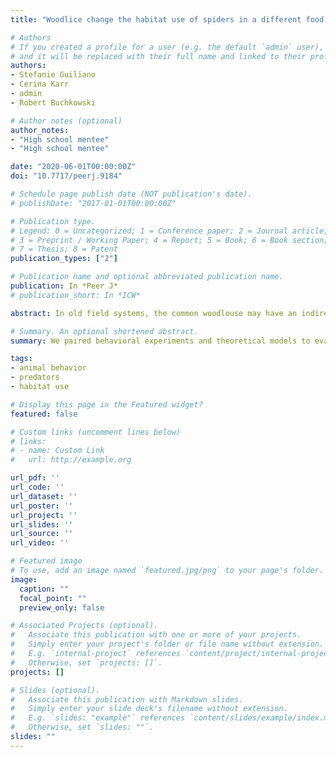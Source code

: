 ```yaml
---
title: "Woodlice change the habitat use of spiders in a different food chain"

# Authors
# If you created a profile for a user (e.g. the default `admin` user), write the username (folder name) here 
# and it will be replaced with their full name and linked to their profile.
authors:
- Stefanie Guiliano
- Cerina Karr
- admin
- Robert Buchkowski

# Author notes (optional)
author_notes:
- "High school mentee"
- "High school mentee"

date: "2020-06-01T00:00:00Z"
doi: "10.7717/peerj.9184"

# Schedule page publish date (NOT publication's date).
# publishDate: "2017-01-01T00:00:00Z"

# Publication type.
# Legend: 0 = Uncategorized; 1 = Conference paper; 2 = Journal article;
# 3 = Preprint / Working Paper; 4 = Report; 5 = Book; 6 = Book section;
# 7 = Thesis; 8 = Patent
publication_types: ["2"]

# Publication name and optional abbreviated publication name.
publication: In *Peer J*
# publication_short: In *ICW*

abstract: In old field systems, the common woodlouse may have an indirect effect on a nursery web spider. Woodlice and nursery web spiders feed in different food chains, yet previous work demonstrated that the presence of woodlice is correlated with higher predation success by nursery web spiders upon their grasshopper prey. This finding suggested a new hypothesis which links two seemingly disparate food chains - when woodlice are present, the spider predator or the grasshopper prey changes their location in the vegetative canopy in a way that increases their spatial overlap and therefore predation rate. However, warming temperatures may complicate this phenomenon. The spider cannot tolerate thermal stress, meaning warming temperatures may cause the spider to move downwards in the vegetative canopy or otherwise alter its response to woodlice. Therefore, we would expect warming and woodlice presence to have an interactive effect on predation rate. We conducted behavioral experiments in 2015, 2017, and 2018 to track habitat domains - the use of the vegetative canopy space by grasshoppers and spiders - in experimental cages. Then, we used three models of spider movement to try to explain the response of spiders to woodlice (expected net energy gain, signal detection theory, and individual-based modelling). Habitat domain observations revealed that spiders shift upward in the canopy when woodlice are present, but the corresponding effect on grasshopper prey survival was variable over the different years of study. Under warming conditions, spiders remained lower in the canopy regardless of the presence of woodlice, suggesting that thermal stress is more important than the effect of woodlice. Our modelling results suggest that spiders do not need to move away from woodlice to maximize net energy gain (expected net energy gain and signal detection theory models). Instead spider behavior is consistent with the null hypothesis that they move away from unsuccessful encounters with woodlice (individual-based simulation). We conclude that mapping how predator behavior changes across biotic (e.g. woodlouse presence) and abiotic conditions (e.g. temperature) may be critical to anticipate changes in ecosystem dynamics.

# Summary. An optional shortened abstract.
summary: We paired behavioral experiments and theoretical models to evaluate spider and grasshopper habitat domains under woodlouse presence and warming. 

tags:
- animal behavior
- predators
- habitat use

# Display this page in the Featured widget?
featured: false

# Custom links (uncomment lines below)
# links:
# - name: Custom Link
#   url: http://example.org

url_pdf: ''
url_code: ''
url_dataset: ''
url_poster: ''
url_project: ''
url_slides: ''
url_source: ''
url_video: ''

# Featured image
# To use, add an image named `featured.jpg/png` to your page's folder. 
image:
  caption: ""
  focal_point: ""
  preview_only: false

# Associated Projects (optional).
#   Associate this publication with one or more of your projects.
#   Simply enter your project's folder or file name without extension.
#   E.g. `internal-project` references `content/project/internal-project/index.md`.
#   Otherwise, set `projects: []`.
projects: []

# Slides (optional).
#   Associate this publication with Markdown slides.
#   Simply enter your slide deck's filename without extension.
#   E.g. `slides: "example"` references `content/slides/example/index.md`.
#   Otherwise, set `slides: ""`.
slides: ""
---
```



